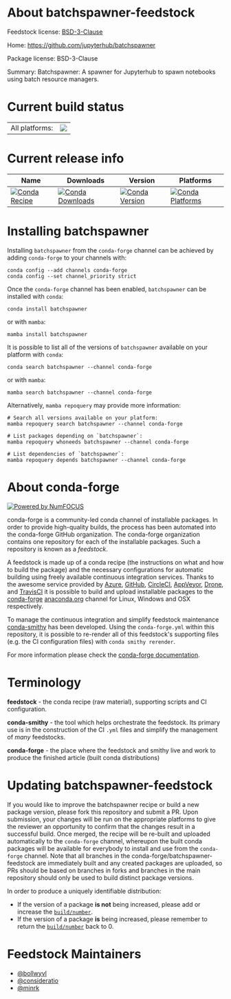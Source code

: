 About batchspawner-feedstock
============================

Feedstock license: [BSD-3-Clause](https://github.com/conda-forge/batchspawner-feedstock/blob/main/LICENSE.txt)

Home: https://github.com/jupyterhub/batchspawner

Package license: BSD-3-Clause

Summary: Batchspawner: A spawner for Jupyterhub to spawn notebooks using batch resource managers.


Current build status
====================


<table><tr><td>All platforms:</td>
    <td>
      <a href="https://dev.azure.com/conda-forge/feedstock-builds/_build/latest?definitionId=15873&branchName=main">
        <img src="https://dev.azure.com/conda-forge/feedstock-builds/_apis/build/status/batchspawner-feedstock?branchName=main">
      </a>
    </td>
  </tr>
</table>

Current release info
====================

| Name | Downloads | Version | Platforms |
| --- | --- | --- | --- |
| [![Conda Recipe](https://img.shields.io/badge/recipe-batchspawner-green.svg)](https://anaconda.org/conda-forge/batchspawner) | [![Conda Downloads](https://img.shields.io/conda/dn/conda-forge/batchspawner.svg)](https://anaconda.org/conda-forge/batchspawner) | [![Conda Version](https://img.shields.io/conda/vn/conda-forge/batchspawner.svg)](https://anaconda.org/conda-forge/batchspawner) | [![Conda Platforms](https://img.shields.io/conda/pn/conda-forge/batchspawner.svg)](https://anaconda.org/conda-forge/batchspawner) |

Installing batchspawner
=======================

Installing `batchspawner` from the `conda-forge` channel can be achieved by adding `conda-forge` to your channels with:

```
conda config --add channels conda-forge
conda config --set channel_priority strict
```

Once the `conda-forge` channel has been enabled, `batchspawner` can be installed with `conda`:

```
conda install batchspawner
```

or with `mamba`:

```
mamba install batchspawner
```

It is possible to list all of the versions of `batchspawner` available on your platform with `conda`:

```
conda search batchspawner --channel conda-forge
```

or with `mamba`:

```
mamba search batchspawner --channel conda-forge
```

Alternatively, `mamba repoquery` may provide more information:

```
# Search all versions available on your platform:
mamba repoquery search batchspawner --channel conda-forge

# List packages depending on `batchspawner`:
mamba repoquery whoneeds batchspawner --channel conda-forge

# List dependencies of `batchspawner`:
mamba repoquery depends batchspawner --channel conda-forge
```


About conda-forge
=================

[![Powered by
NumFOCUS](https://img.shields.io/badge/powered%20by-NumFOCUS-orange.svg?style=flat&colorA=E1523D&colorB=007D8A)](https://numfocus.org)

conda-forge is a community-led conda channel of installable packages.
In order to provide high-quality builds, the process has been automated into the
conda-forge GitHub organization. The conda-forge organization contains one repository
for each of the installable packages. Such a repository is known as a *feedstock*.

A feedstock is made up of a conda recipe (the instructions on what and how to build
the package) and the necessary configurations for automatic building using freely
available continuous integration services. Thanks to the awesome service provided by
[Azure](https://azure.microsoft.com/en-us/services/devops/), [GitHub](https://github.com/),
[CircleCI](https://circleci.com/), [AppVeyor](https://www.appveyor.com/),
[Drone](https://cloud.drone.io/welcome), and [TravisCI](https://travis-ci.com/)
it is possible to build and upload installable packages to the
[conda-forge](https://anaconda.org/conda-forge) [anaconda.org](https://anaconda.org/)
channel for Linux, Windows and OSX respectively.

To manage the continuous integration and simplify feedstock maintenance
[conda-smithy](https://github.com/conda-forge/conda-smithy) has been developed.
Using the ``conda-forge.yml`` within this repository, it is possible to re-render all of
this feedstock's supporting files (e.g. the CI configuration files) with ``conda smithy rerender``.

For more information please check the [conda-forge documentation](https://conda-forge.org/docs/).

Terminology
===========

**feedstock** - the conda recipe (raw material), supporting scripts and CI configuration.

**conda-smithy** - the tool which helps orchestrate the feedstock.
                   Its primary use is in the construction of the CI ``.yml`` files
                   and simplify the management of *many* feedstocks.

**conda-forge** - the place where the feedstock and smithy live and work to
                  produce the finished article (built conda distributions)


Updating batchspawner-feedstock
===============================

If you would like to improve the batchspawner recipe or build a new
package version, please fork this repository and submit a PR. Upon submission,
your changes will be run on the appropriate platforms to give the reviewer an
opportunity to confirm that the changes result in a successful build. Once
merged, the recipe will be re-built and uploaded automatically to the
`conda-forge` channel, whereupon the built conda packages will be available for
everybody to install and use from the `conda-forge` channel.
Note that all branches in the conda-forge/batchspawner-feedstock are
immediately built and any created packages are uploaded, so PRs should be based
on branches in forks and branches in the main repository should only be used to
build distinct package versions.

In order to produce a uniquely identifiable distribution:
 * If the version of a package **is not** being increased, please add or increase
   the [``build/number``](https://docs.conda.io/projects/conda-build/en/latest/resources/define-metadata.html#build-number-and-string).
 * If the version of a package **is** being increased, please remember to return
   the [``build/number``](https://docs.conda.io/projects/conda-build/en/latest/resources/define-metadata.html#build-number-and-string)
   back to 0.

Feedstock Maintainers
=====================

* [@bollwyvl](https://github.com/bollwyvl/)
* [@consideratio](https://github.com/consideratio/)
* [@minrk](https://github.com/minrk/)

